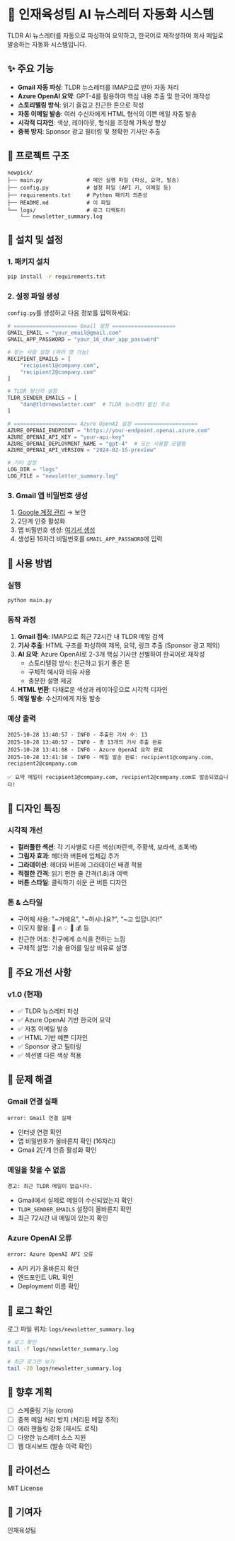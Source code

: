 # 📰 인재육성팀 AI 뉴스레터 자동화 시스템

TLDR AI 뉴스레터를 자동으로 파싱하여 요약하고, 한국어로 재작성하여 회사 메일로 발송하는 자동화 시스템입니다.

## ✨ 주요 기능

- **Gmail 자동 파싱**: TLDR 뉴스레터를 IMAP으로 받아 자동 처리
- **Azure OpenAI 요약**: GPT-4를 활용하여 핵심 내용 추출 및 한국어 재작성
- **스토리텔링 방식**: 읽기 즐겁고 친근한 톤으로 작성
- **자동 이메일 발송**: 여러 수신자에게 HTML 형식의 이쁜 메일 자동 발송
- **시각적 디자인**: 색상, 레이아웃, 형식을 조정해 가독성 향상
- **중복 방지**: Sponsor 광고 필터링 및 정확한 기사만 추출

## 📁 프로젝트 구조

```
newpick/
├── main.py              # 메인 실행 파일 (파싱, 요약, 발송)
├── config.py            # 설정 파일 (API 키, 이메일 등)
├── requirements.txt     # Python 패키지 의존성
├── README.md            # 이 파일
└── logs/                # 로그 디렉토리
    └── newsletter_summary.log
```

## 🚀 설치 및 설정

### 1. 패키지 설치

```bash
pip install -r requirements.txt
```

### 2. 설정 파일 생성

`config.py`를 생성하고 다음 정보를 입력하세요:

```python
# ==================== Gmail 설정 ====================
GMAIL_EMAIL = "your_email@gmail.com"
GMAIL_APP_PASSWORD = "your_16_char_app_password"

# 받는 사람 설정 (여러 명 가능)
RECIPIENT_EMAILS = [
    "recipient1@company.com",
    "recipient2@company.com"
]

# TLDR 발신자 설정
TLDR_SENDER_EMAILS = [
    "dan@tldrnewsletter.com"  # TLDR 뉴스레터 발신 주소
]

# ==================== Azure OpenAI 설정 ====================
AZURE_OPENAI_ENDPOINT = "https://your-endpoint.openai.azure.com"
AZURE_OPENAI_API_KEY = "your-api-key"
AZURE_OPENAI_DEPLOYMENT_NAME = "gpt-4"  # 또는 사용할 모델명
AZURE_OPENAI_API_VERSION = "2024-02-15-preview"

# 기타 설정
LOG_DIR = "logs"
LOG_FILE = "newsletter_summary.log"
```

### 3. Gmail 앱 비밀번호 생성

1. [Google 계정 관리](https://myaccount.google.com) → 보안
2. 2단계 인증 활성화
3. 앱 비밀번호 생성: [여기서 생성](https://myaccount.google.com/apppasswords)
4. 생성된 16자리 비밀번호를 `GMAIL_APP_PASSWORD`에 입력

## 📖 사용 방법

### 실행

```bash
python main.py
```

### 동작 과정

1. **Gmail 접속**: IMAP으로 최근 72시간 내 TLDR 메일 검색
2. **기사 추출**: HTML 구조를 파싱하여 제목, 요약, 링크 추출 (Sponsor 광고 제외)
3. **AI 요약**: Azure OpenAI로 2-3개 핵심 기사만 선별하여 한국어로 재작성
   - 스토리텔링 방식: 친근하고 읽기 좋은 톤
   - 구체적 예시와 비유 사용
   - 충분한 설명 제공
4. **HTML 변환**: 다채로운 색상과 레이아웃으로 시각적 디자인
5. **메일 발송**: 수신자에게 자동 발송

### 예상 출력

```
2025-10-28 13:40:57 - INFO - 추출된 기사 수: 13
2025-10-28 13:40:57 - INFO - 총 13개의 기사 추출 완료
2025-10-28 13:41:08 - INFO - Azure OpenAI 요약 완료
2025-10-28 13:41:18 - INFO - 메일 발송 완료: recipient1@company.com, recipient2@company.com

✅ 요약 메일이 recipient1@company.com, recipient2@company.com로 발송되었습니다!
```

## 🎨 디자인 특징

### 시각적 개선
- **컬러풀한 섹션**: 각 기사별로 다른 색상(파란색, 주황색, 보라색, 초록색)
- **그림자 효과**: 헤더와 버튼에 입체감 추가
- **그라데이션**: 헤더와 버튼에 그라데이션 배경 적용
- **적절한 간격**: 읽기 편한 줄 간격(1.8)과 여백
- **버튼 스타일**: 클릭하기 쉬운 큰 버튼 디자인

### 톤 & 스타일
- 구어체 사용: "~거예요", "~하시나요?", "~고 있답니다!"
- 이모지 활용: 🎉 🔥 💡 🚀 💰 등
- 친근한 어조: 친구에게 소식을 전하는 느낌
- 구체적 설명: 기술 용어를 일상 비유로 설명

## 🔧 주요 개선 사항

### v1.0 (현재)
- ✅ TLDR 뉴스레터 파싱
- ✅ Azure OpenAI 기반 한국어 요약
- ✅ 자동 이메일 발송
- ✅ HTML 기반 예쁜 디자인
- ✅ Sponsor 광고 필터링
- ✅ 섹션별 다른 색상 적용

## 🐛 문제 해결

### Gmail 연결 실패
```
error: Gmail 연결 실패
```
- 인터넷 연결 확인
- 앱 비밀번호가 올바른지 확인 (16자리)
- Gmail 2단계 인증 활성화 확인

### 메일을 찾을 수 없음
```
경고: 최근 TLDR 메일이 없습니다.
```
- Gmail에서 실제로 메일이 수신되었는지 확인
- `TLDR_SENDER_EMAILS` 설정이 올바른지 확인
- 최근 72시간 내 메일이 있는지 확인

### Azure OpenAI 오류
```
error: Azure OpenAI API 오류
```
- API 키가 올바른지 확인
- 엔드포인트 URL 확인
- Deployment 이름 확인

## 📝 로그 확인

로그 파일 위치: `logs/newsletter_summary.log`

```bash
# 로그 확인
tail -f logs/newsletter_summary.log

# 최근 로그만 보기
tail -20 logs/newsletter_summary.log
```

## 🚀 향후 계획

- [ ] 스케줄링 기능 (cron)
- [ ] 중복 메일 처리 방지 (처리된 메일 추적)
- [ ] 에러 핸들링 강화 (재시도 로직)
- [ ] 다양한 뉴스레터 소스 지원
- [ ] 웹 대시보드 (발송 이력 확인)

## 📄 라이선스

MIT License

## 👥 기여자

인재육성팀
